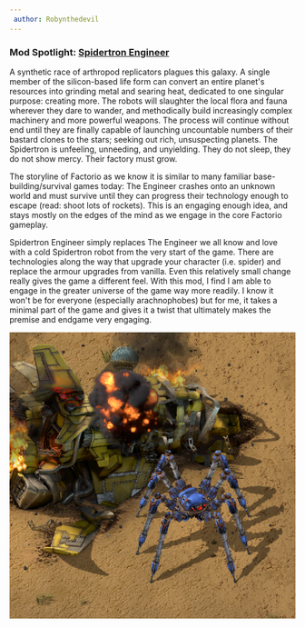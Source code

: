 ```yaml
---
 author: Robynthedevil
---
```


### Mod Spotlight: [Spidertron Engineer](https://mods.factorio.com/mod/SpidertronEngineer)

A synthetic race of arthropod replicators plagues this galaxy. A single member of the silicon-based life form can convert an entire planet's resources into grinding metal and searing heat, dedicated to one singular purpose: creating more. The robots will slaughter the local flora and fauna wherever they dare to wander, and methodically build increasingly complex machinery and more powerful weapons. The process will continue without end until they are finally capable of launching uncountable numbers of their bastard clones to the stars; seeking out rich, unsuspecting planets. The Spidertron is unfeeling, unneeding, and unyielding. They do not sleep, they do not show mercy. Their factory must grow.

The storyline of Factorio as we know it is similar to many familiar base-building/survival games today: The Engineer crashes onto an unknown world and must survive until they can progress their technology enough to escape (read: shoot lots of rockets). This is an engaging enough idea, and stays mostly on the edges of the mind as we engage in the core Factorio gameplay.

Spidertron Engineer simply replaces The Engineer we all know and love with a cold Spidertron robot from the very start of the game. There are technologies along the way that upgrade your character (i.e. spider) and replace the armour upgrades from vanilla. Even this relatively small change really gives the game a different feel. With this mod, I find I am able to engage in the greater universe of the game way more readily. I know it won't be for everyone (especially arachnophobes) but for me, it takes a minimal part of the game and gives it a twist that ultimately makes the premise and endgame very engaging.

![Spidertron Engineer with the crashed spaceship](SpidertronEngineer_thumbnail_fullsize.png)
